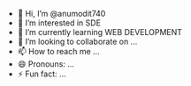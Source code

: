 - 👋 Hi, I’m @anumodit740
- 👀 I’m interested in SDE
- 🌱 I’m currently learning WEB DEVELOPMENT
- 💞️ I’m looking to collaborate on ...
- 📫 How to reach me ...
- 😄 Pronouns: ...
- ⚡ Fun fact: ...

<!---
anumodit740/anumodit740 is a ✨ special ✨ repository because its `README.md` (this file) appears on your GitHub profile.
You can click the Preview link to take a look at your changes.
--->
